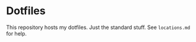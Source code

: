 # Dotfiles

This repository hosts my dotfiles. Just the standard stuff. See `locations.md` for help.
